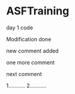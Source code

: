 # ASFTraining
day 1 code

Modification done

new comment added

one more comment 

next comment


1...........
2...........